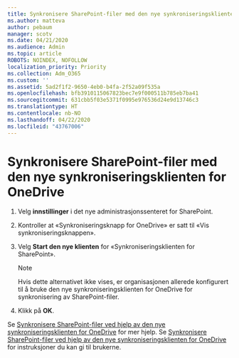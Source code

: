 ```yaml
---
title: Synkronisere SharePoint-filer med den nye synkroniseringsklienten for OneDrive
ms.author: matteva
author: pebaum
manager: scotv
ms.date: 04/21/2020
ms.audience: Admin
ms.topic: article
ROBOTS: NOINDEX, NOFOLLOW
localization_priority: Priority
ms.collection: Adm_O365
ms.custom: ''
ms.assetid: 5ad2f1f2-9650-4eb0-b4fa-2f52a09f535a
ms.openlocfilehash: bfb3910115067823bec7e9f000511b785eb7ba41
ms.sourcegitcommit: 631cbb5f03e5371f0995e976536d24e9d13746c3
ms.translationtype: HT
ms.contentlocale: nb-NO
ms.lasthandoff: 04/22/2020
ms.locfileid: "43767006"
---
```

# <a name="sync-sharepoint-files-with-the-new-onedrive-sync-client"></a>Synkronisere SharePoint-filer med den nye synkroniseringsklienten for OneDrive

1. Velg **innstillinger** i det nye administrasjonssenteret for SharePoint.
    
2. Kontroller at «Synkroniseringsknapp for OneDrive» er satt til «Vis synkroniseringsknappen».
    
3. Velg **Start den nye klienten** for «Synkroniseringsklienten for SharePoint».
    
    > [!NOTE]
    > Hvis dette alternativet ikke vises, er organisasjonen allerede konfigurert til å bruke den nye synkroniseringsklienten for OneDrive for synkronisering av SharePoint-filer. 
  
4. Klikk på **OK**.
    
Se [Synkronisere SharePoint-filer ved hjelp av den nye synkroniseringsklienten for OneDrive](https://go.microsoft.com/fwlink/?linkid=866433) for mer hjelp. Se [Synkronisere SharePoint-filer ved hjelp av den nye synkroniseringsklienten for OneDrive](https://go.microsoft.com/fwlink/?linkid=866427) for instruksjoner du kan gi til brukerne.
  

